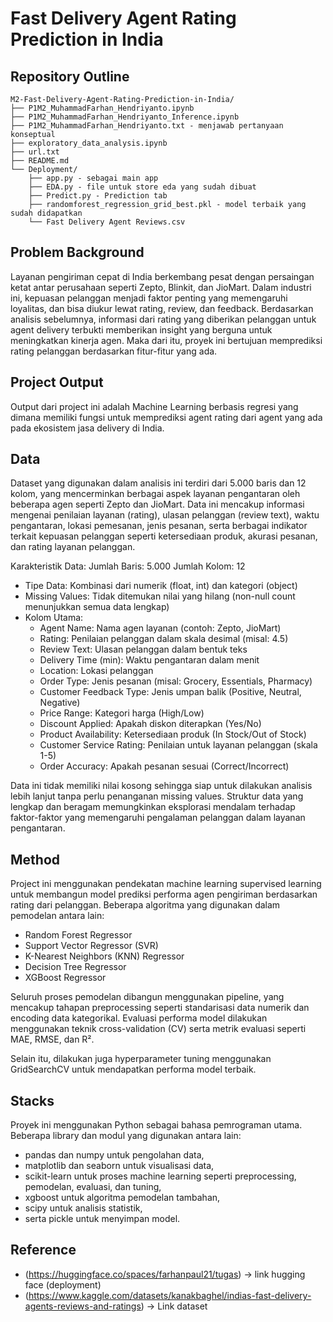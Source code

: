 # Fast Delivery Agent Rating Prediction in India

## Repository Outline
```
M2-Fast-Delivery-Agent-Rating-Prediction-in-India/
├── P1M2_MuhammadFarhan_Hendriyanto.ipynb
├── P1M2_MuhammadFarhan_Hendriyanto_Inference.ipynb
├── P1M2_MuhammadFarhan_Hendriyanto.txt - menjawab pertanyaan konseptual
├── exploratory_data_analysis.ipynb
├── url.txt
├── README.md
└── Deployment/
    ├── app.py - sebagai main app
    ├── EDA.py - file untuk store eda yang sudah dibuat
    ├── Predict.py - Prediction tab
    ├── randomforest_regression_grid_best.pkl - model terbaik yang sudah didapatkan
    └── Fast Delivery Agent Reviews.csv
```
## Problem Background
Layanan pengiriman cepat di India berkembang pesat dengan persaingan ketat antar perusahaan seperti Zepto, Blinkit, dan JioMart. Dalam industri ini, kepuasan pelanggan menjadi faktor penting yang memengaruhi loyalitas, dan bisa diukur lewat rating, review, dan feedback. Berdasarkan analisis sebelumnya, informasi dari rating yang diberikan pelanggan untuk agent delivery terbukti memberikan insight yang berguna untuk meningkatkan kinerja agen. Maka dari itu, proyek ini bertujuan memprediksi rating pelanggan berdasarkan fitur-fitur yang ada.

## Project Output
Output dari project ini adalah Machine Learning berbasis regresi yang dimana memiliki fungsi untuk memprediksi agent rating dari agent yang ada pada ekosistem jasa delivery di India.

## Data
Dataset yang digunakan dalam analisis ini terdiri dari 5.000 baris dan 12 kolom, yang mencerminkan berbagai aspek layanan pengantaran oleh beberapa agen seperti Zepto dan JioMart. Data ini mencakup informasi mengenai penilaian layanan (rating), ulasan pelanggan (review text), waktu pengantaran, lokasi pemesanan, jenis pesanan, serta berbagai indikator terkait kepuasan pelanggan seperti ketersediaan produk, akurasi pesanan, dan rating layanan pelanggan.

Karakteristik Data:
Jumlah Baris: 5.000
Jumlah Kolom: 12

- Tipe Data: Kombinasi dari numerik (float, int) dan kategori (object)
- Missing Values: Tidak ditemukan nilai yang hilang (non-null count menunjukkan semua data lengkap)
- Kolom Utama:
    - Agent Name: Nama agen layanan (contoh: Zepto, JioMart)
    - Rating: Penilaian pelanggan dalam skala desimal (misal: 4.5)
    - Review Text: Ulasan pelanggan dalam bentuk teks
    - Delivery Time (min): Waktu pengantaran dalam menit
    - Location: Lokasi pelanggan
    - Order Type: Jenis pesanan (misal: Grocery, Essentials, Pharmacy)
    - Customer Feedback Type: Jenis umpan balik (Positive, Neutral, Negative)
    - Price Range: Kategori harga (High/Low)
    - Discount Applied: Apakah diskon diterapkan (Yes/No)
    - Product Availability: Ketersediaan produk (In Stock/Out of Stock)
    - Customer Service Rating: Penilaian untuk layanan pelanggan (skala 1-5)
    - Order Accuracy: Apakah pesanan sesuai (Correct/Incorrect)

Data ini tidak memiliki nilai kosong sehingga siap untuk dilakukan analisis lebih lanjut tanpa perlu penanganan missing values. Struktur data yang lengkap dan beragam memungkinkan eksplorasi mendalam terhadap faktor-faktor yang memengaruhi pengalaman pelanggan dalam layanan pengantaran.

## Method
Project ini menggunakan pendekatan machine learning supervised learning untuk membangun model prediksi performa agen pengiriman berdasarkan rating dari pelanggan. Beberapa algoritma yang digunakan dalam pemodelan antara lain:

- Random Forest Regressor
- Support Vector Regressor (SVR)
- K-Nearest Neighbors (KNN) Regressor
- Decision Tree Regressor
- XGBoost Regressor

Seluruh proses pemodelan dibangun menggunakan pipeline, yang mencakup tahapan preprocessing seperti standarisasi data numerik dan encoding data kategorikal. Evaluasi performa model dilakukan menggunakan teknik cross-validation (CV) serta metrik evaluasi seperti MAE, RMSE, dan R².

Selain itu, dilakukan juga hyperparameter tuning menggunakan GridSearchCV untuk mendapatkan performa model terbaik.

## Stacks
Proyek ini menggunakan Python sebagai bahasa pemrograman utama. Beberapa library dan modul yang digunakan antara lain:
- pandas dan numpy untuk pengolahan data,
- matplotlib dan seaborn untuk visualisasi data,
- scikit-learn untuk proses machine learning seperti preprocessing, pemodelan, evaluasi, dan tuning,
- xgboost untuk algoritma pemodelan tambahan,
- scipy untuk analisis statistik,
- serta pickle untuk menyimpan model.

## Reference
- (https://huggingface.co/spaces/farhanpaul21/tugas) -> link hugging face (deployment)
- (https://www.kaggle.com/datasets/kanakbaghel/indias-fast-delivery-agents-reviews-and-ratings) -> Link dataset